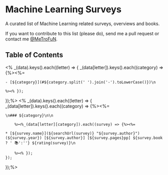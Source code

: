 # Machine Learning Surveys

A curated list of Machine Learning related surveys, overviews and books.

If you want to contribute to this list (please do), send me a pull request or contact me [@MeTroFuN](https://twitter.com/MeTroFuN).

## Table of Contents

<% _(data).keys().each((letter) => {
    _(data[letter]).keys().each((category) => {%><%=

`- [${category}](#${category.split(' ').join('-').toLowerCase()})\n`

    %><% });
});%>
<% _(data).keys().each((letter) => {
    _(data[letter]).keys().each((category) => {%><%=

`\n### ${category}\n\n`

        %><%_(data[letter][category]).each((survey) => {%><%=

`* [${survey.name}](${searchUrl(survey)} "${survey.author}") (${survey.year})
[${survey.author}] [${survey.pages}pp] ${survey.book ? ' 📚':''} ${rating(survey)}\n`

        %><% });
    });
});%>
